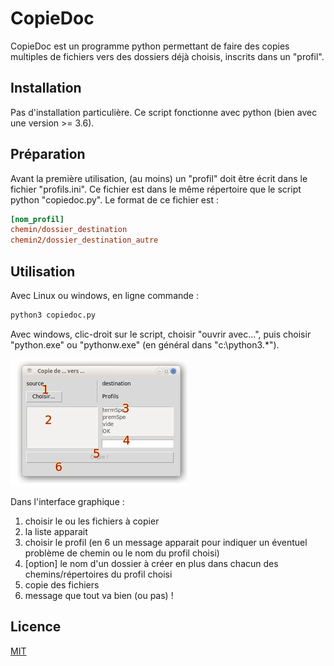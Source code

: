 # CopieDoc

CopieDoc est un programme python permettant de faire des copies multiples de fichiers vers des dossiers déjà choisis, inscrits dans un "profil".

## Installation

Pas d'installation particulière. Ce script fonctionne avec python (bien avec une version >= 3.6).

## Préparation

Avant la première utilisation, (au moins) un "profil" doit être écrit dans le fichier "profils.ini". Ce fichier est dans le même répertoire que le script python "copiedoc.py". Le format de ce fichier est :

``` ini
[nom_profil]
chemin/dossier_destination
chemin2/dossier_destination_autre
```

## Utilisation

Avec Linux ou windows, en ligne commande :

``` bash
python3 copiedoc.py
```

Avec windows, clic-droit sur le script, choisir "ouvrir avec...", puis choisir "python.exe" ou "pythonw.exe" (en général dans "c:\\python3.*").

![copiedoc gui](doc/gui_doc.jpg "l'interface de copiedoc.py")

Dans l'interface graphique :

1. choisir le ou les fichiers à copier
2. la liste apparait
3. choisir le profil (en 6 un message apparait pour indiquer un éventuel problème de chemin ou le nom du profil choisi)
4. [option] le nom d'un dossier à créer en plus dans chacun des chemins/répertoires du profil choisi
5. copie des fichiers
6. message que tout va bien (ou pas) !


## Licence
[MIT](https://choosealicense.com/licenses/mit/)
